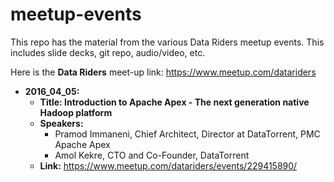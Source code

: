 # meetup-events

This repo has the material from the various Data Riders meetup events.  This includes slide decks, git repo, audio/video, etc.

Here is the **Data Riders** meet-up link:
https://www.meetup.com/datariders
 

- **2016_04_05:**  
  - **Title:  Introduction to Apache Apex - The next generation native Hadoop platform**
  - **Speakers:**
    - Pramod Immaneni, Chief Architect, Director at DataTorrent, PMC Apache Apex
    - Amol Kekre, CTO and Co-Founder, DataTorrent
  - **Link:**  https://www.meetup.com/datariders/events/229415890/
